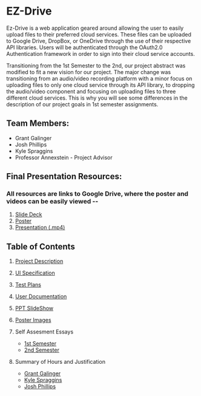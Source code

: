 # EZ-Drive
Ez-Drive is a web application geared around allowing the user to easily upload files to their preferred cloud services. These files can be uploaded to Google Drive, DropBox, or OneDrive through the use of their respective API libraries. Users will be authenticated through the OAuth2.0 Authentication framework in order to sign into their cloud service accounts. 

Transitioning from the 1st Semester to the 2nd, our project abstract was modified to fit a new vision for our project. The major change was transitioning from an audio/video recording platform with a minor focus on uploading files to only one cloud service through its API library, to dropping the audio/video component and focusing on uploading files to three different cloud services. This is why you will see some differences in the description of our project goals in 1st semester assignments. 


## Team Members:
* Grant Galinger
* Josh Phillips
* Kyle Spraggins
* Professor Annexstein - Project Advisor

## Final Presentation Resources:
### All resources are links to Google Drive, where the poster and videos can be easily viewed --
1. [Slide Deck](https://drive.google.com/file/d/1EPzXG-bX_Glb6A4QedMnyVFaO3c0ldRQ/view?usp=sharing)
2. [Poster](https://drive.google.com/file/d/1Sovo2MOr0DwRYboEDS3m8CXgSjwYSJ2m/view?usp=sharing)
3. [Presentation (.mp4)](https://drive.google.com/file/d/1AgI2q-jvHuDQgUHCOKpJL3DKApDe9h2J/view?usp=sharing)


## Table of Contents

1. [Project Description](Files/1st_Semester/Project_Description.md)

2. [UI Specification](https://drive.google.com/drive/folders/10xmFBxXPtOROnOqenXgZKCkG5xcQF3pJ?usp=sharing)

3. [Test Plans](Files/2nd_Semester/Test_Plan.md)

4. [User Documentation](Files/2nd_Semester/User_Documentation.md)

5. [PPT SlideShow](https://drive.google.com/file/d/1AgI2q-jvHuDQgUHCOKpJL3DKApDe9h2J/view?usp=sharing)

6. [Poster Images](Files/2nd_Semester/Poster/)

7. Self Assesment Essays
    * [1st Semester](Files/1st_Semester/Self_Assessment_Essays/)
    * [2nd Semester](Files/2nd_Semester/Self_Assessment_Essays/)

8. Summary of Hours and Justification
    * [Grant Galinger](Files/2nd_Semester/Justification/Grant_Galinger.md)
    * [Kyle Spraggins](Files/2nd_Semester/Justification/Kyle_Spraggins.md)
    * [Josh Phillips](Files/2nd_Semester/Justification/Josh_Phillips.md)
